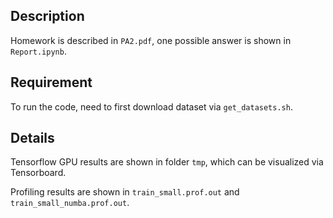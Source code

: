 ## Description

Homework is described in `PA2.pdf`, one possible answer is shown in `Report.ipynb`.


## Requirement

To run the code, need to first download dataset via `get_datasets.sh`.

## Details

Tensorflow GPU results are shown in folder `tmp`, which can be visualized via Tensorboard.

Profiling results are shown in `train_small.prof.out` and `train_small_numba.prof.out`.
